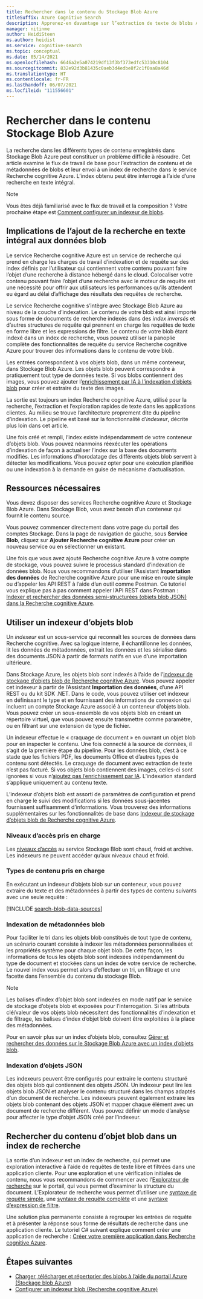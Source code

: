 ```yaml
---
title: Rechercher dans le contenu du Stockage Blob Azure
titleSuffix: Azure Cognitive Search
description: Apprenez-en davantage sur l’extraction de texte de blobs Azure et la recherche en texte intégral dans un index de Recherche cognitive Azure.
manager: nitinme
author: HeidiSteen
ms.author: heidist
ms.service: cognitive-search
ms.topic: conceptual
ms.date: 05/14/2021
ms.openlocfilehash: 6646a2e5a074219df13f3bf373edfc53310c8104
ms.sourcegitcommit: 832e92d3b81435c0aeb3d4edbe8f2c1f0aa8a46d
ms.translationtype: HT
ms.contentlocale: fr-FR
ms.lasthandoff: 06/07/2021
ms.locfileid: "111556601"
---
```

# <a name="search-over-azure-blob-storage-content"></a>Rechercher dans le contenu Stockage Blob Azure

La recherche dans les différents types de contenu enregistrés dans Stockage Blob Azure peut constituer un problème difficile à résoudre. Cet article examine le flux de travail de base pour l’extraction de contenu et de métadonnées de blobs et leur envoi à un index de recherche dans le service Recherche cognitive Azure. L’index obtenu peut être interrogé à l’aide d’une recherche en texte intégral.

> [!NOTE]
> Vous êtes déjà familiarisé avec le flux de travail et la composition ? Votre prochaine étape est [Comment configurer un indexeur de blobs](search-howto-indexing-azure-blob-storage.md).

## <a name="what-it-means-to-add-full-text-search-to-blob-data"></a>Implications de l’ajout de la recherche en texte intégral aux données blob

Le service Recherche cognitive Azure est un service de recherche qui prend en charge les charges de travail d’indexation et de requête sur des index définis par l’utilisateur qui contiennent votre contenu pouvant faire l’objet d’une recherche à distance hébergé dans le cloud. Colocaliser votre contenu pouvant faire l’objet d’une recherche avec le moteur de requête est une nécessité pour offrir aux utilisateurs les performances qu’ils attendent eu égard au délai d’affichage des résultats des requêtes de recherche.

Le service Recherche cognitive s’intègre avec Stockage Blob Azure au niveau de la couche d’indexation. Le contenu de votre blob est ainsi importé sous forme de documents de recherche indexés dans des *index inversés* et d’autres structures de requête qui prennent en charge les requêtes de texte en forme libre et les expressions de filtre. Le contenu de votre blob étant indexé dans un index de recherche, vous pouvez utiliser la panoplie complète des fonctionnalités de requête du service Recherche cognitive Azure pour trouver des informations dans le contenu de votre blob.

Les entrées correspondent à vos objets blob, dans un même conteneur, dans Stockage Blob Azure. Les objets blob peuvent correspondre à pratiquement tout type de données texte. Si vos blobs contiennent des images, vous pouvez ajouter l’[enrichissement par IA à l’indexation d’objets blob](search-blob-ai-integration.md) pour créer et extraire du texte des images.

La sortie est toujours un index Recherche cognitive Azure, utilisé pour la recherche, l’extraction et l’exploration rapides de texte dans les applications clientes. Au milieu se trouve l’architecture proprement dite du pipeline d’indexation. Le pipeline est basé sur la fonctionnalité d’*indexeur*, décrite plus loin dans cet article.

Une fois créé et rempli, l’index existe indépendamment de votre conteneur d’objets blob. Vous pouvez néanmoins réexécuter les opérations d’indexation de façon à actualiser l’index sur la base des documents modifiés. Les informations d’horodatage des différents objets blob servent à détecter les modifications. Vous pouvez opter pour une exécution planifiée ou une indexation à la demande en guise de mécanisme d’actualisation.

## <a name="required-resources"></a>Ressources nécessaires

Vous devez disposer des services Recherche cognitive Azure et Stockage Blob Azure. Dans Stockage Blob, vous avez besoin d’un conteneur qui fournit le contenu source.

Vous pouvez commencer directement dans votre page du portail des comptes Stockage. Dans la page de navigation de gauche, sous **Service Blob**, cliquez sur **Ajouter Recherche cognitive Azure** pour créer un nouveau service ou en sélectionner un existant. 

Une fois que vous avez ajouté Recherche cognitive Azure à votre compte de stockage, vous pouvez suivre le processus standard d’indexation de données blob. Nous vous recommandons d’utiliser l’Assistant **Importation des données** de Recherche cognitive Azure pour une mise en route simple ou d’appeler les API REST à l’aide d’un outil comme Postman. Ce tutoriel vous explique pas à pas comment appeler l’API REST dans Postman : [Indexer et rechercher des données semi-structurées (objets blob JSON) dans la Recherche cognitive Azure](search-semi-structured-data.md). 

## <a name="use-a-blob-indexer"></a>Utiliser un indexeur d’objets blob

Un *indexeur* est un sous-service qui reconnaît les sources de données dans Recherche cognitive. Avec sa logique interne, il échantillonne les données, lit les données de métadonnées, extrait les données et les sérialise dans des documents JSON à partir de formats natifs en vue d’une importation ultérieure. 

Dans Stockage Azure, les objets blob sont indexés à l’aide de l’[indexeur de stockage d’objets blob de Recherche cognitive Azure](search-howto-indexing-azure-blob-storage.md). Vous pouvez appeler cet indexeur à partir de l’Assistant **Importation des données**, d’une API REST ou du kit SDK .NET. Dans le code, vous pouvez utiliser cet indexeur en définissant le type et en fournissant des informations de connexion qui incluent un compte Stockage Azure associé à un conteneur d’objets blob. Vous pouvez créer un sous-ensemble de vos objets blob en créant un répertoire virtuel, que vous pouvez ensuite transmettre comme paramètre, ou en filtrant sur une extension de type de fichier.

Un indexeur effectue le « craquage de document » en ouvrant un objet blob pour en inspecter le contenu. Une fois connecté à la source de données, il s’agit de la première étape du pipeline. Pour les données blob, c’est à ce stade que les fichiers PDF, les documents Office et d’autres types de contenu sont détectés. Le craquage de document avec extraction de texte n’est pas facturé. Si vos objets blob contiennent des images, celles-ci sont ignorées si vous n’[ajoutez pas l’enrichissement par IA](search-blob-ai-integration.md). L’indexation standard s’applique uniquement au contenu texte.

L’indexeur d’objets blob est assorti de paramètres de configuration et prend en charge le suivi des modifications si les données sous-jacentes fournissent suffisamment d’informations. Vous trouverez des informations supplémentaires sur les fonctionnalités de base dans [Indexeur de stockage d’objets blob de Recherche cognitive Azure](search-howto-indexing-azure-blob-storage.md).

### <a name="supported-access-tiers"></a>Niveaux d’accès pris en charge

Les [niveaux d’accès](../storage/blobs/storage-blob-storage-tiers.md) au service Stockage Blob sont chaud, froid et archive. Les indexeurs ne peuvent accéder qu’aux niveaux chaud et froid. 

### <a name="supported-content-types"></a>Types de contenu pris en charge

En exécutant un indexeur d’objets blob sur un conteneur, vous pouvez extraire du texte et des métadonnées à partir des types de contenu suivants avec une seule requête :

[!INCLUDE [search-blob-data-sources](../../includes/search-blob-data-sources.md)]

### <a name="indexing-blob-metadata"></a>Indexation de métadonnées blob

Pour faciliter le tri dans les objets blob constitués de tout type de contenu, un scénario courant consiste à indexer les métadonnées personnalisées et les propriétés système pour chaque objet blob. De cette façon, les informations de tous les objets blob sont indexées indépendamment du type de document et stockées dans un index de votre service de recherche. Le nouvel index vous permet alors d’effectuer un tri, un filtrage et une facette dans l’ensemble du contenu du stockage Blob.

> [!NOTE]
> Les balises d’index d’objet blob sont indexées en mode natif par le service de stockage d’objets blob et exposées pour l’interrogation. Si les attributs clé/valeur de vos objets blob nécessitent des fonctionnalités d’indexation et de filtrage, les balises d’index d’objet blob doivent être exploitées à la place des métadonnées.
>
> Pour en savoir plus sur un index d’objets blob, consultez [Gérer et rechercher des données sur le Stockage Blob Azure avec un index d’objets blob](../storage/blobs/storage-manage-find-blobs.md).

### <a name="indexing-json-blobs"></a>Indexation d’objets JSON

Les indexeurs peuvent être configurés pour extraire le contenu structuré des objets blob qui contiennent des objets JSON. Un indexeur peut lire les objets blob JSON et analyser le contenu structuré dans les champs adaptés d’un document de recherche. Les indexeurs peuvent également extraire les objets blob contenant des objets JSON et mapper chaque élément avec un document de recherche différent. Vous pouvez définir un mode d’analyse pour affecter le type d’objet JSON créé par l’indexeur.

## <a name="search-blob-content-in-a-search-index"></a>Rechercher du contenu d’objet blob dans un index de recherche 

La sortie d’un indexeur est un index de recherche, qui permet une exploration interactive à l’aide de requêtes de texte libre et filtrées dans une application cliente. Pour une exploration et une vérification initiales de contenu, nous vous recommandons de commencer avec l’[Explorateur de recherche](search-explorer.md) sur le portail, qui vous permet d’examiner la structure du document. L’Explorateur de recherche vous permet d’utiliser une [syntaxe de requête simple](query-simple-syntax.md), une [syntaxe de requête complète](query-lucene-syntax.md) et une [syntaxe d’expression de filtre](query-odata-filter-orderby-syntax.md).

Une solution plus permanente consiste à regrouper les entrées de requête et à présenter la réponse sous forme de résultats de recherche dans une application cliente. Le tutoriel C# suivant explique comment créer une application de recherche : [Créer votre première application dans Recherche cognitive Azure](tutorial-csharp-create-first-app.md).

## <a name="next-steps"></a>Étapes suivantes

+ [Charger, télécharger et répertorier des blobs à l’aide du portail Azure (Stockage blob Azure)](../storage/blobs/storage-quickstart-blobs-portal.md)
+ [Configurer un indexeur blob (Recherche cognitive Azure)](search-howto-indexing-azure-blob-storage.md)